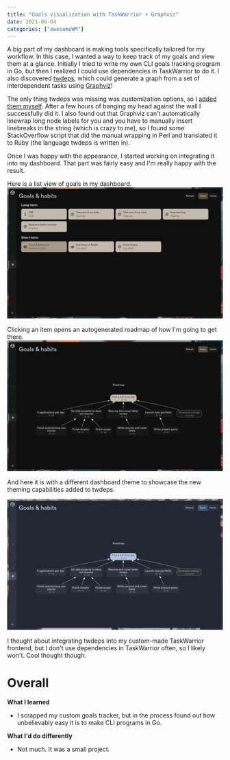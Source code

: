 ```yaml
---
title: "Goals visualization with TaskWarrior + Graphviz"
date: 2021-06-04
categories: ["awesomeWM"]
---
```


A big part of my dashboard is making tools specifically tailored for my workflow. In this case, I wanted a way to keep track of my goals and view them at a glance. Initially I tried to write my own CLI goals tracking program in Go, but then I realized I could use dependencies in TaskWarrior to do it. I also discovered [twdeps](https://github.com/nerab/twdeps/), which could generate a graph from a set of interdependent tasks using [Graphviz](https://graphviz.org/)!

The only thing twdeps was missing was customization options, so I [added them myself](https://github.com/garado/twdeps). After a few hours of banging my head against the wall I successfully did it. I also found out that Graphviz can't automatically linewrap long node labels for you and you have to manually insert linebreaks in the string (which is crazy to me), so I found some StackOverflow script that did the manual wrapping in Perl and translated it to Ruby (the language twdeps is written in).

Once I was happy with the appearance, I started working on integrating it into my dashboard. That part was fairly easy and I'm really happy with the result.

Here is a list view of goals in my dashboard.
![list view](./list.png)

Clicking an item opens an autogenerated roadmap of how I'm going to get there.
![roadmap view](./roadmap.png)

And here it is with a different dashboard theme to showcase the new theming capabilities added to twdeps.

![nord theme](./roadmap-nord.png)

I thought about integrating twdeps into my custom-made TaskWarrior frontend, but I don't use dependencies in TaskWarrior often, so I likely won't. Cool thought though.

# Overall

**What I learned**
- I scrapped my custom goals tracker, but in the process found out how unbelievably easy it is to make CLI programs in Go.

**What I'd do differently**
- Not much. It was a small project.
